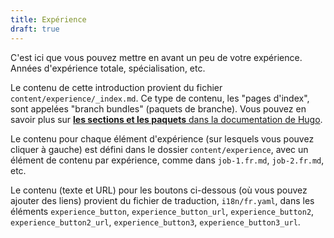 ```yaml
---
title: Expérience
draft: true
---
```


C'est ici que vous pouvez mettre en avant un peu de votre expérience. Années d'expérience totale, spécialisation, etc.

Le contenu de cette introduction provient du fichier `content/experience/_index.md`.
Ce type de contenu, les "pages d'index", sont appelées "branch bundles" (paquets de branche). Vous pouvez en savoir plus sur [**les sections et les paquets** dans la documentation de Hugo](https://gohugo.io/content-management/sections/#template-selection).

Le contenu pour chaque élément d'expérience (sur lesquels vous pouvez cliquer à gauche) est défini dans le dossier `content/experience`, avec un élément de contenu par expérience, comme dans `job-1.fr.md`, `job-2.fr.md`, etc.

Le contenu (texte et URL) pour les boutons ci-dessous (où vous pouvez ajouter des liens) provient du fichier de traduction, `i18n/fr.yaml`, dans les éléments `experience_button`, `experience_button_url`, `experience_button2`, `experience_button2_url`, `experience_button3`, `experience_button3_url`.
